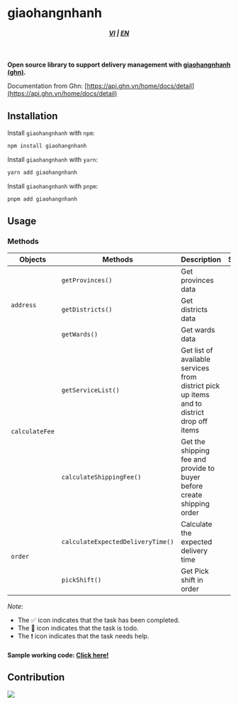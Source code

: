 # giaohangnhanh

<div style="text-align: center;">
    <h5>
        <a href="./README.md">VI</a>
        |
        <a href="./README_en-US.md">EN</a>
    </h5>
</div>
<br/>

<strong>Open source library to support delivery management with [giaohangnhanh (ghn)](https://ghn.vn).</strong>

Documentation from Ghn: [https://api.ghn.vn/home/docs/detail](https://api.ghn.vn/home/docs/detail)

## Installation

Install `giaohangnhanh` with `npm`:

```bash
npm install giaohangnhanh
```

Install `giaohangnhanh` with `yarn`:

```bash
yarn add giaohangnhanh
```

Install `giaohangnhanh` with `pnpm`:

```bash
pnpm add giaohangnhanh
```

## Usage

### Methods

<table>
    <thead>
        <tr>
            <th>Objects</th>
            <th>Methods</th>
            <th>Description</th>
            <th>Status</th>
        </tr>
    </thead>
    <tbody>
        <tr>
            <td rowspan="3"><code>address</code></td>
            <td><code>getProvinces()</code></td>
            <td>Get provinces data</td>
            <td style="text-align:center">✅</td>
        </tr>
        <tr>
            <td><code>getDistricts()</code></td>
            <td>Get districts data</td>
            <td style="text-align:center">✅</td>
        </tr>
        <tr>
            <td><code>getWards()</code></td>
            <td>Get wards data</td>
            <td style="text-align:center">✅</td>
        </tr>
        <tr>
            <td rowspan="2"><code>calculateFee</code></td>
            <td><code>getServiceList()</code></td>
            <td>Get list of available services from district pick up items and to district drop off items</td>
            <td style="text-align:center">✅</td>
        </tr>
        <tr>
            <td><code>calculateShippingFee()</code></td>
            <td>Get the shipping fee and provide to buyer before create shipping order</td>
            <td style="text-align:center">✅</td>
        </tr>
        <tr>
            <td rowspan="2"><code>order</code></td>
            <td><code>calculateExpectedDeliveryTime()</code></td>
            <td>Calculate the expected delivery time</td>
            <td style="text-align:center">✅</td>
        </tr>
        <tr>
            <td><code>pickShift()</code></td>
            <td>Get Pick shift in order</td>
            <td style="text-align:center">✅</td>
        </tr>
    </tbody>
</table>

_Note:_

- The ✅ icon indicates that the task has been completed.
- The 📝 icon indicates that the task is todo.
- The ❗ icon indicates that the task needs help.

#### Sample working code: <a href="https://github.com/lehuygiang28/giaohangnhanh/blob/HEAD/example/index.ts" target="_blank">Click here!</a>

## Contribution

<a href="https://github.com/lehuygiang28/regex-vietnamese/graphs/contributors">
  <img src="https://contrib.rocks/image?repo=lehuygiang28/giaohangnhanh" />
</a>
